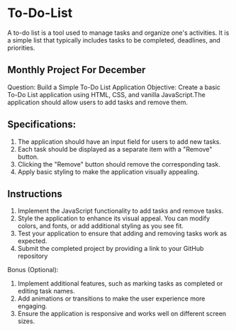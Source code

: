 # To-Do-List
A to-do list is a tool used to manage tasks and organize one's activities. It is a simple list that typically includes tasks to be completed, deadlines, and priorities. 

## Monthly Project For December
Question: Build a Simple To-Do List Application
Objective: Create a basic To-Do List application using HTML, CSS, and vanilla JavaScript.The application should allow users to add tasks and remove them.

## Specifications:
1. The application should have an input field for users to add new tasks.
2. Each task should be displayed as a separate item with a "Remove" button.
3. Clicking the "Remove" button should remove the corresponding task.
4. Apply basic styling to make the application visually appealing.

## Instructions
1. Implement the JavaScript functionality to add tasks and remove tasks.
2. Style the application to enhance its visual appeal. You can modify colors, and fonts, or add additional styling as you see fit.
3. Test your application to ensure that adding and removing tasks work as expected.
4. Submit the completed project by providing a link to your GitHub repository

Bonus (Optional):
1. Implement additional features, such as marking tasks as completed or editing task names.
2. Add animations or transitions to make the user experience more engaging.
3. Ensure the application is responsive and works well on different screen sizes.

